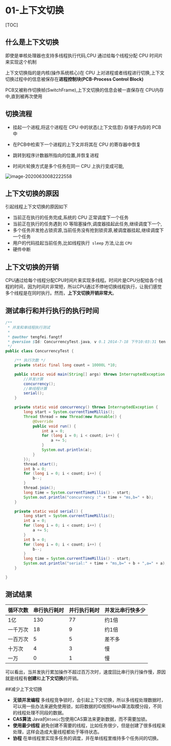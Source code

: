 # 01-上下文切换

[TOC]

## 什么是上下文切换

即使是单核处理器也支持多线程执行代码,CPU 通过给每个线程分配 CPU 时间片来实现这个机制

上下文切换指的是内核(操作系统核心)在 CPU 上对进程或者线程进行切换,上下文切换过程中的信息被保存在**进程控制块(PCB-Process Control Block)**

PCB又被称作切换帧(SwitchFrame),上下文切换的信息会被一直保存在 CPU内存中,直到被再次使用

## 切换流程

- 挂起一个进程,将这个进程在 CPU 中的状态(上下文信息) 存储于内存的 PCB 中

- 在PCB中检索下一个进程的上下文并将其在 CPU 的寄存器中恢复

- 跳转到程序计数器所指向的位置,并恢复进程

- 时间片轮换方式是多个任务在同一 CPU 上执行变成可能,

![image-20200630082222558](../../../assets/image-20200630082222558.png)

## 上下文切换的原因

引起线程上下文切换的原因如下

- 当前正在执行的任务完成,系统的 CPU 正常调度下一个任务
- 当前正在执行的任务遇到 IO 等阻塞操作,调度器挂起此任务,继续调度下一个,
- 多个任务并发抢占锁资源,当前任务没有抢到锁资源,被调度器挂起,继续调度下一个任务
- 用户的代码挂起当前任务,比如线程执行` sleep` 方法,让出 `CPU`
- 硬件中断

## 上下文切换的开销

CPU通过给每个线程分配CPU时间片来实现多线程。时间片是CPU分配给各个线程的时间，因为时间片非常短，所以CPU通过不停地切换线程执行，让我们感觉多个线程是在同时执行。然而，**上下文切换开销非常大**。

## 测试串行和并行执行的执行时间

```java
/**
 * 并发和单线程执行测试
 * 
 * @author tengfei.fangtf
 * @version $Id: ConcurrencyTest.java, v 0.1 2014-7-18 下午10:03:31 tengfei.fangtf Exp $
 */
public class ConcurrencyTest {

    /** 执行次数 */
    private static final long count = 10000L *10;

    public static void main(String[] args) throws InterruptedException {
        //并发计算
        concurrency();
        //单线程计算
        serial();
    }

    private static void concurrency() throws InterruptedException {
        long start = System.currentTimeMillis();
        Thread thread = new Thread(new Runnable() {
            @Override
            public void run() {
                int a = 0;
                for (long i = 0; i < count; i++) {
                    a += 5;
                }
                System.out.println(a);
            }
        });
        thread.start();
        int b = 0;
        for (long i = 0; i < count; i++) {
            b--;
        }
        thread.join();
        long time = System.currentTimeMillis() - start;
        System.out.println("concurrency :" + time + "ms,b=" + b);
    }

    private static void serial() {
        long start = System.currentTimeMillis();
        int a = 0;
        for (long i = 0; i < count; i++) {
            a += 5;
        }
        int b = 0;
        for (long i = 0; i < count; i++) {
            b--;
        }
        long time = System.currentTimeMillis() - start;
        System.out.println("serial:" + time + "ms,b=" + b + ",a=" + a);
    }

}

```

## 测试结果

| 循环次数 | 串行执行耗时 | 并行执行耗时 | 并发比串行快多少 |
| -------- | ------------ | ------------ | ---------------- |
| 1亿      | 130          | 77           | 约1倍            |
| 一千万次 | 18           | 9            | 约1倍            |
| 一百万次 | 5            | 5            | 差不多           |
| 十万次   | 4            | 3            | 慢               |
| 一万     | 0            | 1            | 慢               |

可以看出，当并发执行累加操作不超过百万次时，速度回比串行执行操作慢，原因就是线程有**创建**和**上下文切换**的开销。

##减少上下文切换
- **无锁并发编程**
多线程竞争锁时，会引起上下文切换，所以多线程处理数据时，可以用一些办法来避免使用锁，如将数据的ID按照Hash算法取模分段，不同的线程处理不同段的数据。
- **CAS算法**
Java的`Atomic`包使用CAS算法来更新数据，而不需要加锁。
- **使用最少线程**
避免创建不需要的线程，比如任务很少，但是创建了很多线程来处理，这样会造成大量线程都处于等待状态。
- **协程**
在单线程里实现多任务的调度，并在单线程里维持多个任务间的切换。